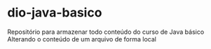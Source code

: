 # dio-java-basico
Repositório para armazenar todo conteúdo do curso de Java básico
Alterando o conteúdo de um arquivo de forma local
